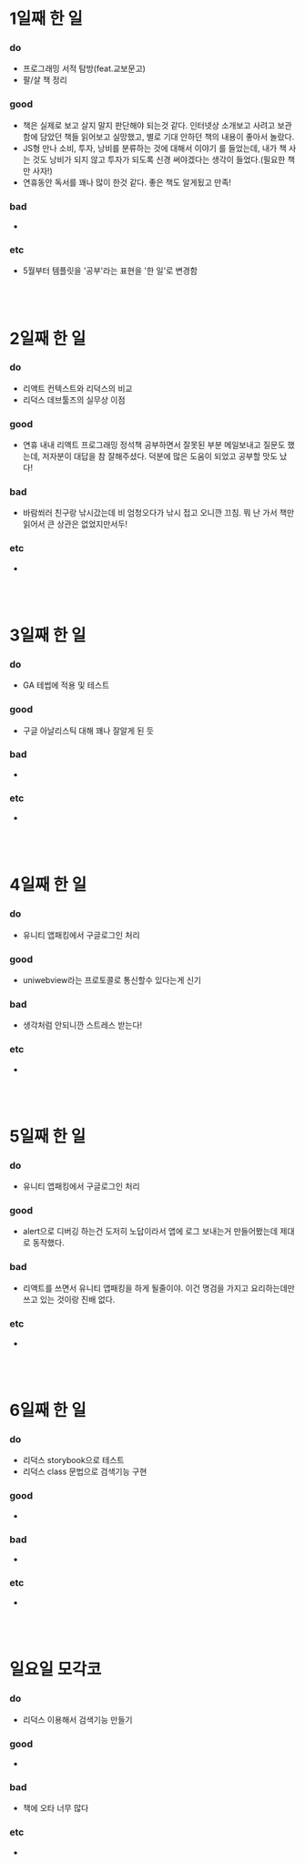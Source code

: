 # 1일째 한 일 
### do
- 프로그래밍 서적 탐방(feat.교보문고)
- 팔/살 책 정리

### good
- 책은 실제로 보고 살지 말지 판단해야 되는것 같다. 인터넷상 소개보고 사려고 보관함에 담았던 책들 읽어보고 실망했고, 별로 기대 안하던 책의 내용이 좋아서 놀랐다.
- JS형 만나 소비, 투자, 낭비를 분류하는 것에 대해서 이야기 를 들었는데, 내가 책 사는 것도 낭비가 되지 않고 투자가 되도록 신경 써야겠다는 생각이 들었다.(필요한 책만 사자!)
- 연휴동안 독서를 꽤나 많이 한것 같다. 좋은 책도 알게됬고 만족!

### bad
- 

### etc
- 5월부터 템플릿을 '공부'라는 표현을 '한 일'로 변경함

<br /><br />

# 2일째 한 일 
### do
- 리액트 컨텍스트와 리덕스의 비교
- 리덕스 데브툴즈의 실무상 이점

### good
- 연휴 내내 리액트 프로그래밍 정석책 공부하면서 잘못된 부분 메일보내고 질문도 했는데, 저자분이 대답을 참 잘해주셨다. 덕분에 많은 도움이 되었고 공부할 맛도 났다!

### bad
- 바람쐬러 친구랑 낚시갔는데 비 엄청오다가 낚시 접고 오니깐 끄침. 뭐 난 가서 책만 읽어서 큰 상관은 없었지만서두! 

### etc
-

<br /><br />

# 3일째 한 일 
### do
- GA 테썹에 적용 및 테스트

### good
- 구글 아날리스틱 대해 꽤나 잘알게 된 듯

### bad
-

### etc
-

<br /><br />

# 4일째 한 일 
### do
- 유니티 앱패킹에서 구글로그인 처리

### good
- uniwebview라는 프로토콜로 통신할수 있다는게 신기

### bad
- 생각처럼 안되니깐 스트레스 받는다!

### etc
- 

<br /><br />

# 5일째 한 일 
### do
- 유니티 앱패킹에서 구글로그인 처리

### good
- alert으로 디버깅 하는건 도저히 노답이라서 앱에 로그 보내는거 만들어봤는데 제대로 동작했다.

### bad
- 리액트를 쓰면서 유니티 앱패킹을 하게 될줄이야. 이건 명검을 가지고 요리하는데만 쓰고 있는 것이랑 진배 없다.

### etc
- 

<br /><br />

# 6일째 한 일 
### do
- 리덕스 storybook으로 테스트
- 리덕스 class 문법으로 검색기능 구현

### good
-
 
### bad
-

### etc
-

<br /><br />

# 일요일 모각코
### do
- 리덕스 이용해서 검색기능 만들기

### good
-

### bad
- 책에 오타 너무 많다

### etc
-

<br /><br />

